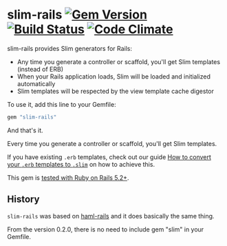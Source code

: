 # slim-rails [![Gem Version](https://img.shields.io/gem/v/slim-rails.svg)](http://rubygems.org/gems/slim-rails) [![Build Status](https://github.com/slim-template/slim-rails/actions/workflows/main.yml/badge.svg)](https://github.com/slim-template/slim-rails/actions/workflows/main.yml) [![Code Climate](https://codeclimate.com/github/slim-template/slim-rails/badges/gpa.svg)](https://codeclimate.com/github/slim-template/slim-rails)

slim-rails provides Slim generators for Rails:

* Any time you generate a controller or scaffold, you'll get Slim templates
  (instead of ERB)
* When your Rails application loads, Slim will be loaded and initialized
  automatically
* Slim templates will be respected by the view template cache digestor

To use it, add this line to your Gemfile:

```ruby
gem "slim-rails"
```

And that's it.

Every time you generate a controller or scaffold, you'll get Slim templates.

If you have existing `.erb` templates, check out our guide [How to convert your `.erb` templates to `.slim`](https://github.com/slim-template/slim/wiki/Template-Converters-ERB-to-SLIM) on how to achieve this.

This gem is [tested with Ruby on Rails 5.2+](/.github/workflows/main.yml).

## History

`slim-rails` was based on [haml-rails](https://github.com/haml/haml-rails) and it does basically the same thing.

From the version 0.2.0, there is no need to include gem "slim" in your Gemfile.
